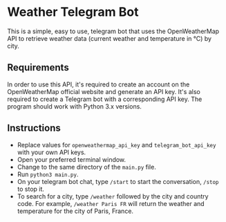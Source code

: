 <h1>Weather Telegram Bot</h1>

This is a simple, easy to use, telegram bot that uses the OpenWeatherMap API to retrieve weather data (current weather and temperature in °C) by city.

<h2>Requirements</h2>

In order to use this API, it's required to create an account on the OpenWeatherMap official website and generate an API key.
It's also required to create a Telegram bot with a corresponding API key.
The program should work with Python 3.x versions.

<h2>Instructions</h2>

- Replace values for `openweathermap_api_key` and `telegram_bot_api_key` with your own API keys.
- Open your preferred terminal window.
- Change to the same directory of the `main.py` file.
- Run `python3 main.py`.
- On your telegram bot chat, type `/start` to start the conversation, `/stop` to stop it.
- To search for a city, type `/weather` followed by the city and country code. For example, `/weather Paris FR` will return the weather and temperature for the city of Paris, France.
